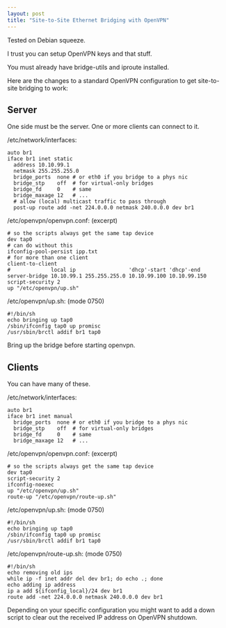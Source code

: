 ```yaml
--- 
layout: post
title: "Site-to-Site Ethernet Bridging with OpenVPN"
---
```


Tested on Debian squeeze.

I trust you can setup OpenVPN keys and that stuff.

You must already have bridge-utils and iproute installed.

Here are the changes to a standard OpenVPN configuration
to get site-to-site bridging to work:


Server
------

One side must be the server. One or more clients can connect to it.


/etc/network/interfaces:

    auto br1
    iface br1 inet static
      address 10.10.99.1
      netmask 255.255.255.0
      bridge_ports  none # or eth0 if you bridge to a phys nic
      bridge_stp    off  # for virtual-only bridges
      bridge_fd     0    # same
      bridge_maxage 12   # ...
      # allow (local) multicast traffic to pass through
      post-up route add -net 224.0.0.0 netmask 240.0.0.0 dev br1

/etc/openvpn/openvpn.conf: (excerpt)

    # so the scripts always get the same tap device
    dev tap0
    # can do without this
    ifconfig-pool-persist ipp.txt
    # for more than one client
    client-to-client
    #             local ip                 'dhcp'-start 'dhcp'-end
    server-bridge 10.10.99.1 255.255.255.0 10.10.99.100 10.10.99.150
    script-security 2
    up "/etc/openvpn/up.sh"

/etc/openvpn/up.sh: (mode 0750)

    #!/bin/sh
    echo bringing up tap0
    /sbin/ifconfig tap0 up promisc
    /usr/sbin/brctl addif br1 tap0


Bring up the bridge before starting openvpn.



Clients
-------

You can have many of these.


/etc/network/interfaces:

    auto br1
    iface br1 inet manual
      bridge_ports  none # or eth0 if you bridge to a phys nic
      bridge_stp    off  # for virtual-only bridges
      bridge_fd     0    # same
      bridge_maxage 12   # ...

/etc/openvpn/openvpn.conf: (excerpt)

    # so the scripts always get the same tap device
    dev tap0
    script-security 2
    ifconfig-noexec
    up "/etc/openvpn/up.sh"
    route-up "/etc/openvpn/route-up.sh"

/etc/openvpn/up.sh: (mode 0750)

    #!/bin/sh
    echo bringing up tap0
    /sbin/ifconfig tap0 up promisc
    /usr/sbin/brctl addif br1 tap0

/etc/openvpn/route-up.sh: (mode 0750)

    #!/bin/sh
    echo removing old ips
    while ip -f inet addr del dev br1; do echo .; done
    echo adding ip address
    ip a add ${ifconfig_local}/24 dev br1
    route add -net 224.0.0.0 netmask 240.0.0.0 dev br1


Depending on your specific configuration you might want to add a down script to clear out the received IP address on OpenVPN shutdown.

